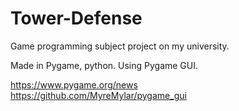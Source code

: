 # Tower-Defense

Game programming subject project on my university.

Made in Pygame, python.
Using Pygame GUI.

https://www.pygame.org/news  
https://github.com/MyreMylar/pygame_gui
